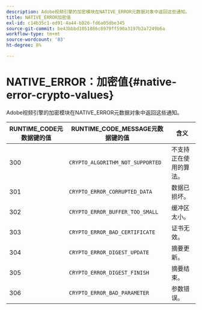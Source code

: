 ```yaml
---
description: Adobe视频引擎的加密模块在NATIVE_ERROR元数据对象中返回这些通知。
title: NATIVE_ERROR加密值
exl-id: c14b35c1-ed91-4a44-b826-fd6a05dbe345
source-git-commit: be43bbbd1051886c8979ff590a3197b2a7249b6a
workflow-type: tm+mt
source-wordcount: '83'
ht-degree: 8%

---
```


# NATIVE_ERROR：加密值{#native-error-crypto-values}

Adobe视频引擎的加密模块在NATIVE_ERROR元数据对象中返回这些通知。

| RUNTIME_CODE元数据键的值 | RUNTIME_CODE_MESSAGE元数据键的值 | 含义 |
|---|---|---|
| 300 | `CRYPTO_ALGORITHM_NOT_SUPPORTED` | 不支持正在使用的算法。 |
| 301 | `CRYPTO_ERROR_CORRUPTED_DATA` | 数据已损坏。 |
| 302 | `CRYPTO_ERROR_BUFFER_TOO_SMALL` | 缓冲区太小。 |
| 303 | `CRYPTO_ERROR_BAD_CERTIFICATE` | 证书无效。 |
| 304 | `CRYPTO_ERROR_DIGEST_UPDATE` | 摘要更新。 |
| 305 | `CRYPTO_ERROR_DIGEST_FINISH` | 摘要结束。 |
| 306 | `CRYPTO_ERROR_BAD_PARAMETER` | 参数错误。 |
